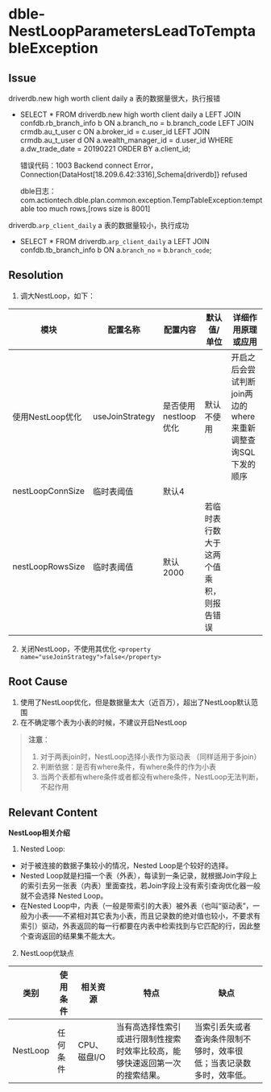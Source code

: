 # dble-NestLoopParametersLeadToTemptableException 

## Issue

driverdb.new high worth client daily a 表的数据量很大，执行报错

 - SELECT * 
FROM driverdb.new high worth client daily a
LEFT JOIN confdb.rb_branch_info b ON a.branch_no = b.branch_code
LEFT JOIN  crmdb.au_t_user c ON a.broker_id = c.user_id
LEFT JOIN crmdb.au_t_user d ON a.wealth_manager_id = d.user_id 
WHERE a.dw_trade_date = 20190221
ORDER BY a.client_id;

	错误代码：1003
Backend connect Error，Connection{DataHost[18.209.6.42:3316],Schema[driverdb]} refused

	dble日志：
com.actiontech.dble.plan.common.exception.TempTableException:temptable too much rows,[rows size is 8001]

driverdb.`arp_client_daily` a 表的数据量较小，执行成功

- SELECT * FROM driverdb.`arp_client_daily` a
LEFT JOIN confdb.tb_branch_info b ON a.`branch_no` = b.`branch_code`;

## Resolution  

1. 调大NestLoop，如下：

| 模块 | 配置名称 | 配置内容 | 默认值/单位 | 详细作用原理或应用 |
| ---- | ---- | ---- | ----| ---- |
| 使用NestLoop优化 | useJoinStrategy | 是否使用nestloop优化 | 默认不使用 | 开启之后会尝试判断join两边的where来重新调整查询SQL下发的顺序 |
| nestLoopConnSize | 临时表阈值 | 默认4 | 
| nestLoopRowsSize | 临时表阈值 | 默认2000 | 若临时表⾏数⼤于这两个值乘积，则报告错误 |

2. 关闭NestLoop，不使用其优化 
`<property name="useJoinStrategy">false</property>`

## Root Cause  

1. 使用了NestLoop优化，但是数据量太大（近百万），超出了NestLoop默认范围
2. 在不确定哪个表为小表的时候，不建议开启NestLoop
> **注意**：
> 1. 对于两表join时，NestLoop选择小表作为驱动表 （同样适用于多join）
> 2. 判断依据：是否有where条件，有where条件的作为小表 
> 3. 当两个表都有where条件或者都没有where条件，NestLoop无法判断，不起作用
 
## Relevant Content  

**NestLoop相关介绍**  

1. Nested Loop:  
- 对于被连接的数据子集较小的情况，Nested Loop是个较好的选择。
- Nested Loop就是扫描一个表（外表），每读到一条记录，就根据Join字段上的索引去另一张表（内表）里面查找，若Join字段上没有索引查询优化器一般就不会选择 Nested Loop。
- 在Nested Loop中，内表（一般是带索引的大表）被外表（也叫“驱动表”，一般为小表——不紧相对其它表为小表，而且记录数的绝对值也较小，不要求有索引）驱动，外表返回的每一行都要在内表中检索找到与它匹配的行，因此整个查询返回的结果集不能太大。

2. NestLoop优缺点

| 类别| 使用条件 | 相关资源 | 特点 | 缺点 |
| ---- | ---- | ---- | ----| ---- |
| NestLoop | 任何条件 | CPU、磁盘I/O | 当有高选择性索引或进行限制性搜索时效率比较高，能够快速返回第一次的搜索结果。 | 当索引丢失或者查询条件限制不够时，效率很低；当表记录数多时，效率低。 |


<!--stackedit_data:
eyJoaXN0b3J5IjpbLTExNTg3NDc5NTEsMTE0NjAxMzQ2N119
-->
